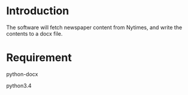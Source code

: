 # Introduction

The software will fetch newspaper content from Nytimes, and write the contents to a docx file.

# Requirement

python-docx

python3.4
